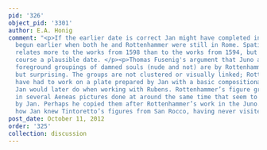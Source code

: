```yaml
---
pid: '326'
object_pid: '3301'
author: E.A. Honig
comment: "<p>If the earlier date is correct Jan might have completed in Milan a work
  begun earlier when both he and Rottenhammer were still in Rome. Spatially the picture
  relates more to the works from 1598 than to the works from 1594, but 1596 is of
  course a plausible date. </p><p>Thomas Fusenig's argument that Juno and the major
  foreground groupings of damned souls (nude and not) are by Rottenhammer is convincing
  but surprising. The groups are not clustered or visually linked; Rottenhammer would
  have had to work on a plate prepared by Jan with a basic compositional sketch, as
  Jan would later do when working with Rubens. Rottenhammer’s figure groupings reappear
  in several Aeneas pictures done at around the same time that seem to be solo efforts
  by Jan. Perhaps he copied them after Rottenhammer’s work in the Juno. It does explain
  how Jan knew Tintoretto’s figures from San Rocco, having never visited Venice.</p>"
post_date: October 11, 2012
order: '325'
collection: discussion
---
```

